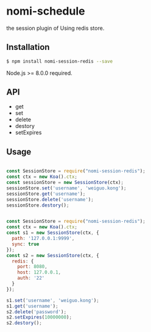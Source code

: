 # nomi-schedule

the session plugin of Using redis store.

## Installation

``` bash
$ npm install nomi-session-redis --save
```

Node.js >= 8.0.0  required.

## API

- get
- set
- delete
- destory
- setExpires

## Usage

``` javascript

const SessionStore = require("nomi-session-redis");
const ctx = new Koa().ctx;
const sessionStore = new SessionStore(ctx);
sessionStore.set('username', 'weiguo.kong');
sessionStore.get('username');
sessionStore.delete('username');
sessionStore.destory();

```

``` javascript 

const SessionStore = require("nomi-session-redis");
const ctx = new Koa().ctx;
const s1 = new SessionStore(ctx, {
  path: '127.0.0.1:9999',
  sync: true
});
const s2 = new SessionStore(ctx, {
  redis: {
    port: 8080,
    host: 127.0.0.1,
    auth: '22'
  }
});

s1.set('username', 'weiguo.kong');
s1.get('username');
s2.delete('password');
s2.setExpires(10000000);
s2.destory();
```